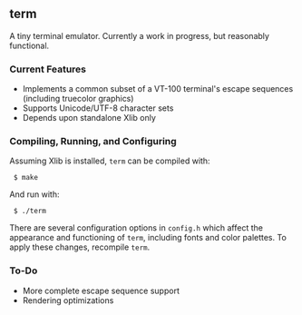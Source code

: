 ## term

A tiny terminal emulator.  Currently a work in progress, but reasonably functional.

### Current Features
- Implements a common subset of a VT-100 terminal's escape sequences (including truecolor graphics)
- Supports Unicode/UTF-8 character sets
- Depends upon standalone Xlib only

### Compiling, Running, and Configuring

Assuming Xlib is installed, `term` can be compiled with:

     $ make

And run with:

     $ ./term

There are several configuration options in `config.h` which affect the appearance and functioning of `term`, including fonts and color palettes.  To apply these changes, recompile `term`.

### To-Do
- More complete escape sequence support
- Rendering optimizations
